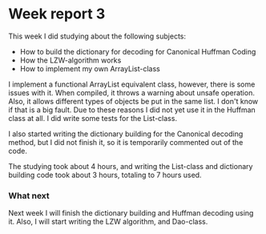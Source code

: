 # Week report 3

This week I did studying about the following subjects:

+ How to build the dictionary for decoding for Canonical Huffman Coding
+ How the LZW-algorithm works
+ How to implement my own ArrayList-class

I implement a functional ArrayList equivalent class, however, there is some issues with it. When compiled, it throws a warning about unsafe operation. Also, it allows different types of objects be put in the same list. I don't know if that is a big fault. Due to these reasons I did not yet use it in the Huffman class at all. I did write some tests for the List-class.

I also started writing the dictionary building for the Canonical decoding method, but I did not finish it, so it is temporarily commented out of the code.

The studying took about 4 hours, and writing the List-class and dictionary building code took about 3 hours, totaling to 7 hours used.

### What next

Next week I will finish the dictionary building and Huffman decoding using it. Also, I will start writing the LZW algorithm, and Dao-class.
